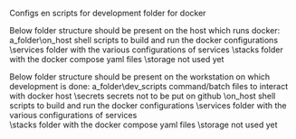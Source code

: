 Configs en scripts for development folder for docker

Below folder structure should be present on the host which runs docker:
a_folder\on_host     shell scripts to build and run the docker configurations
        \services    folder with the various configurations of services
		\stacks      folder with the docker compose yaml files
		\storage     not used yet

Below folder structure should be present on the workstation on which development is done:
a_folder\dev_scripts command/batch files to interact with docker host
        \secrets     secrets not to be put on github
        \on_host     shell scripts to build and run the docker configurations
        \services    folder with the various configurations of services    
		\stacks      folder with the docker compose yaml files
		\storage     not used yet
